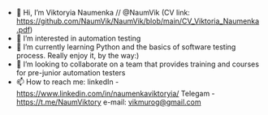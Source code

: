 - 👋 Hi, I’m Viktoryia Naumenka // @NaumVik (CV link: https://github.com/NaumVik/NaumVik/blob/main/CV_Viktoria_Naumenka.pdf)
- 👀 I’m interested in automation testing
- 🌱 I’m currently learning Python and the basics of software testing process. Really enjoy it, by the way:)
- 💞️ I’m looking to collaborate on a team that provides training and courses for pre-junior automation testers
- 📫 How to reach me: linkedIn - https://www.linkedin.com/in/naumenkaviktoryia/ Telegam - https://t.me/NaumViktory
      e-mail: vikmurog@gmail.com

<!---
NaumVik/NaumVik is a ✨ special ✨ repository because its `README.md` (this file) appears on your GitHub profile.
You can click the Preview link to take a look at your changes.
--->
